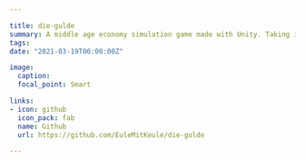 ```yaml
---

title: die-gulde
summary: A middle age economy simulation game made with Unity. Taking ideas from the original The Guild / Europa 1400 game. 
tags:
date: "2021-03-19T00:00:00Z"

image:
  caption:
  focal_point: Smart

links:
- icon: github
  icon_pack: fab
  name: Github
  url: https://github.com/EuleMitKeule/die-gulde

---
```


